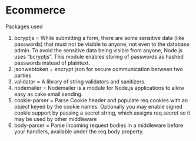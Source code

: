 # Ecommerce

Packages used

1. bcryptjs = While submitting a form, there are some sensitive data (like passwords) that must not be visible to anyone, not even to the database admin. To avoid the sensitive data being visible from anyone, Node.js uses “bcryptjs”. This module enables storing of passwords as hashed passwords instead of plaintext.
2. jsonwebtoken = encrypt json for secure communication between two parties
3. validator = A library of string validators and sanitizers.
4. nodemailer = Nodemailer is a module for Node.js applications to allow easy as cake email sending.
5. cookie-parser = Parse Cookie header and populate req.cookies with an object keyed by the cookie names. Optionally you may enable signed cookie support by passing a secret string, which assigns req.secret so it may be used by other middleware
6. body-parser = Parse incoming request bodies in a middleware before your handlers, available under the req.body property.
